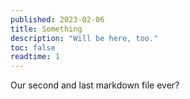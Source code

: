 ```yaml
---
published: 2023-02-06
title: Something
description: "Will be here, too."
toc: false
readtime: 1
---
```


Our second and last markdown file ever?
